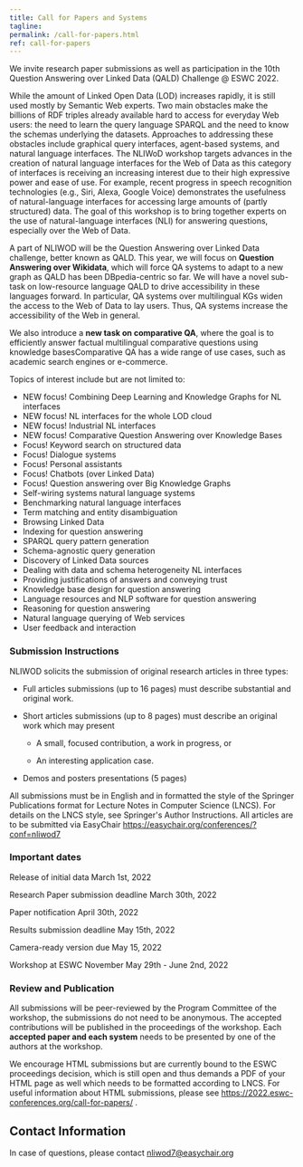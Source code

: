 ```yaml
---
title: Call for Papers and Systems
tagline: 
permalink: /call-for-papers.html
ref: call-for-papers
---
```

We invite research paper submissions as well as participation in the 10th Question Answering over Linked Data (QALD) Challenge @ ESWC 2022.

While the amount of Linked Open Data (LOD) increases rapidly, it is still used mostly by Semantic Web experts. Two main obstacles make the billions of RDF triples already available hard to access for everyday Web users: the need to learn the query language SPARQL and the need to know the schemas underlying the datasets. Approaches to addressing these obstacles include graphical query interfaces, agent-based systems, and natural language interfaces. The NLIWoD workshop targets advances in the creation of natural language interfaces for the Web of Data as this category of interfaces is receiving an increasing interest due to their high expressive power and ease of use. For example, recent progress in speech recognition technologies (e.g., Siri, Alexa, Google Voice) demonstrates the usefulness of natural-language interfaces for accessing large amounts of (partly structured) data. The goal of this workshop is to bring together experts on the use of natural-language interfaces (NLI) for answering questions, especially over the Web of Data.

A part of NLIWOD will be the Question Answering over Linked Data challenge, better known as QALD. This year, we will focus on **Question Answering over Wikidata**, which will force QA systems to adapt to a new graph as QALD has been DBpedia-centric so far. We will have a novel sub-task on low-resource language QALD to drive accessibility in these languages forward. In particular, QA systems over multilingual KGs widen the access to the Web of Data to lay users. Thus, QA systems increase the accessibility of the Web in general.

We also introduce a **new task on comparative QA**, where the goal is to efficiently answer factual multilingual comparative questions using knowledge basesComparative QA has a wide range of use cases, such as academic search engines or e-commerce. 

Topics of interest include but are not limited to:
* NEW focus! Combining Deep Learning and Knowledge Graphs for NL interfaces
* NEW focus! NL interfaces for the whole LOD cloud
* NEW focus! Industrial NL interfaces
* NEW focus! Comparative Question Answering over Knowledge Bases 
* Focus! Keyword search on structured data
* Focus! Dialogue systems
* Focus! Personal assistants
* Focus! Chatbots (over Linked Data)
* Focus! Question answering over Big Knowledge Graphs
* Self-wiring systems natural language systems
* Benchmarking natural language interfaces
* Term matching and entity disambiguation
* Browsing Linked Data
* Indexing for question answering
* SPARQL query pattern generation
* Schema-agnostic query generation
* Discovery of Linked Data sources
* Dealing with data and schema heterogeneity NL interfaces
* Providing justifications of answers and conveying trust
* Knowledge base design for question answering
* Language resources and NLP software for question answering
* Reasoning for question answering
* Natural language querying of Web services
* User feedback and interaction

### Submission Instructions

NLIWOD solicits the submission of original research articles in three types:

* Full articles submissions (up to 16 pages) must describe substantial and original work.

* Short articles submissions (up to 8 pages) must describe an original work which may present

  - A small, focused contribution, a work in progress, or

  - An interesting application case.

 * Demos and posters presentations (5 pages)

All submissions must be in English and in formatted the style of the Springer Publications format for Lecture Notes in Computer Science (LNCS). For details on the LNCS style, see Springer's Author Instructions. All articles are to be submitted via EasyChair https://easychair.org/conferences/?conf=nliwod7

### Important dates

Release of initial data	March 1st,  2022

Research Paper submission deadline	March 30th, 2022

Paper notification	April 30th, 2022

Results submission deadline	May 15th, 2022

Camera-ready version due	May 15, 2022

Workshop at ESWC 	November May 29th - June 2nd, 2022



### Review and Publication

All submissions will be peer-reviewed by the Program Committee of the workshop, the submissions do not need to be anonymous. The accepted contributions will be published in the proceedings of the workshop. Each **accepted paper and each system** needs to be presented by one of the authors at the workshop. 

We encourage HTML submissions but are currently bound to the ESWC proceedings decision, which is still open and thus demands a PDF of your HTML page as well which needs to be formatted according to LNCS. For useful information about HTML submissions, please see https://2022.eswc-conferences.org/call-for-papers/ .

## Contact Information

In case of questions, please contact nliwod7@easychair.org 
